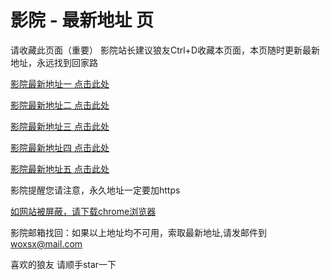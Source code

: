# 影院 - 最新地址 页

请收藏此页面（重要）
影院站长建议狼友Ctrl+D收藏本页面，本页随时更新最新地址，永远找到回家路

[影院最新地址一 点击此处](https://ogng5g.com/) 

[影院最新地址二 点击此处](https://5gg5de.com/) 

[影院最新地址三 点击此处](https://zk5gnv.com/) 

[影院最新地址四 点击此处](https://5gg5de.com/) 

[影院最新地址五 点击此处](https://ogng5g.com/) 

影院提醒您请注意，永久地址一定要加https

[如网站被屏蔽，请下载chrome浏览器](https://8xe23.com/chrome_93.0.4577.82.apk) 

影院邮箱找回：如果以上地址均不可用，索取最新地址,请发邮件到 woxsx@mail.com

喜欢的狼友 请顺手star一下
